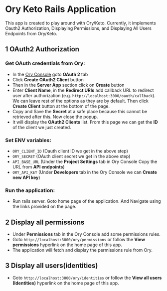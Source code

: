 # Ory Keto Rails Application

This app is created to play around with Ory/Keto. Currently, it implements Oauth2 Authorization, Displaying Permissions, and Displaying All Users Endpoints from Ory/Keto.

## 1 OAuth2 Authorization
### Get OAuth credentials from Ory:
-  In the [Ory Console](https://console.ory.sh/) goto **OAuth 2** tab
- Click **Create OAuth2 Client** button
- Then in the **Server App** section click on **Create** button
- Enter **Client Name**, in the **Redirect URIs** add callback URL to redirect user after authorization (e.g.  `http://localhost:3000/oauth/callback`). We can leave rest of the options as they are by default. Then click **Create Client** button at the bottom of the page.
- Copy and Save the **Secret** at a safe place because this cannot be retrieved after this. Now close the popup.
- It will display the **OAuth2 Clients** list. From this page we can get the **ID** of the client we just created.
### Set ENV variables:

-	`ORY_CLIENT_ID` (Oauth client ID we get in the above step)
-	`ORY_SECRET` (OAuth client secret we get in the above step)
-	`API_BASE_URL` (Under the **Project Settings** tab in Ory Console Copy the URL from **API endpoints**)
-	`ORY_API_KEY` (Under **Developers** tab in the Ory Console we can **Create new API key**)

### Run the application:
-	Run rails server. Goto home page of the application. And Navigate using the links provided on the page.

## 2 Display all permissions
-  Under **Permissions** tab in the Ory Console add some permissions rules.
-  Goto `http://localhost:3000/ory/permissions` or follow the **View permissions** hyperlink on the home page of this app.
-  The application will fetch and display the permissions rule from Ory.

## 3 Display all users(identities)
-  Goto `http://localhost:3000/ory/identities` or follow the **View all users (Identities)** hyperlink on the home page of this app.
